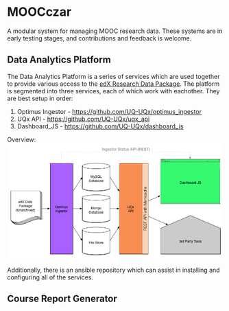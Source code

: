 MOOCczar
========

A modular system for managing MOOC research data.  These systems are in early testing stages, and contributions and feedback is welcome.

Data Analytics Platform
--------

The Data Analytics Platform is a series of services which are used together to provide various access to the <a href="https://edx-wiki.atlassian.net/wiki/display/OA/Research+Data+Package+Details" target="_blank">edX Research Data Package</a>.  The platform is segmented into three services, each of which work with eachother.  They are best setup in order:

1. Optimus Ingestor - https://github.com/UQ-UQx/optimus_ingestor
2. UQx API - https://github.com/UQ-UQx/uqx_api
3. Dashboard_JS - https://github.com/UQ-UQx/dashboard_js

Overview:
![Data Analytics Platform Overview](/README_data_analytics_platform_overview.png?raw=true "Data Analytics Platform Overview")

Additionally, there is an ansible repository which can assist in installing and configuring all of the services.

Course Report Generator
--------